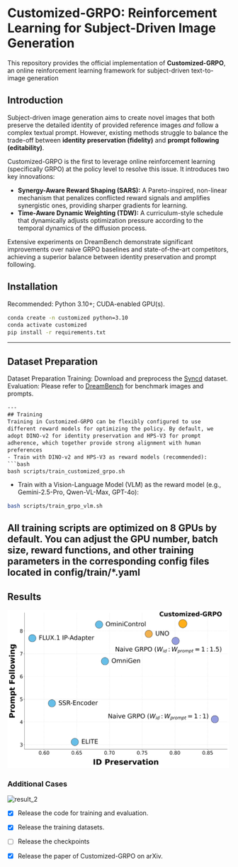 # Customized-GRPO: Reinforcement Learning for Subject-Driven Image Generation

This repository provides the official implementation of **Customized-GRPO**, an online reinforcement learning framework for subject-driven text-to-image generation

## Introduction

Subject-driven image generation aims to create novel images that both preserve the detailed identity of provided reference images _and_ follow a complex textual prompt. However, existing methods struggle to balance the trade-off between **identity preservation (fidelity)** and **prompt following (editability)**.

Customized-GRPO is the first to leverage online reinforcement learning (specifically GRPO) at the policy level to resolve this issue. It introduces two key innovations:

- **Synergy-Aware Reward Shaping (SARS):** A Pareto-inspired, non-linear mechanism that penalizes conflicted reward signals and amplifies synergistic ones, providing sharper gradients for learning.
- **Time-Aware Dynamic Weighting (TDW):** A curriculum-style schedule that dynamically adjusts optimization pressure according to the temporal dynamics of the diffusion process.

Extensive experiments on DreamBench demonstrate significant improvements over naive GRPO baselines and state-of-the-art competitors, achieving a superior balance between identity preservation and prompt following.

## Installation
Recommended: Python 3.10+; CUDA-enabled GPU(s).
```bash
conda create -n customized python=3.10
conda activate customized
pip install -r requirements.txt
```
---
## Dataset Preparation
Dataset Preparation
Training:
Download and preprocess the [Syncd](https://github.com/nupurkmr9/syncd) dataset.
Evaluation:
Please refer to [DreamBench](https://github.com/google/dreambooth) for benchmark images and prompts.
```
---
## Training
Training in Customized-GRPO can be flexibly configured to use different reward models for optimizing the policy. By default, we adopt DINO-v2 for identity preservation and HPS-V3 for prompt adherence, which together provide strong alignment with human preferences
- Train with DINO-v2 and HPS-V3 as reward models (recommended):
```bash
bash scripts/train_customized_grpo.sh
```
- Train with a Vision-Language Model (VLM) as the reward model (e.g., Gemini-2.5-Pro, Qwen-VL-Max, GPT-4o):
```bash
bash scripts/train_grpo_vlm.sh
```

All training scripts are optimized on 8 GPUs by default. You can adjust the GPU number, batch size, reward functions, and other training parameters in the corresponding config files located in config/train/*.yaml
---
## Results
<img src="assets/dot_figure.png" alt="result_1" width="500" />

### Additional Cases
<img src="assets/qualitative.png" alt="result_2" width="900" />

- [x] Release the code for training and evaluation.
- [x] Release the training datasets.
- [ ] Release the checkpoints
- [x] Release the paper of Customized-GRPO on arXiv.


